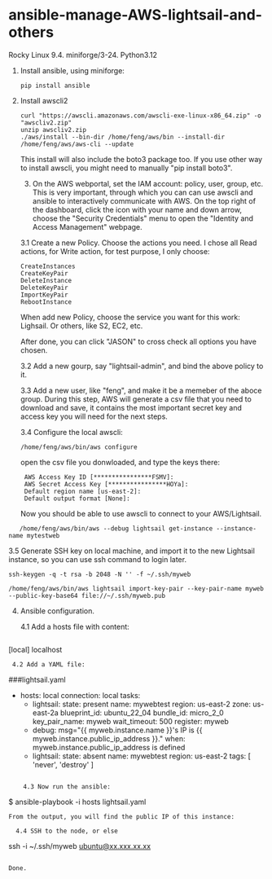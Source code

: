 # ansible-manage-AWS-lightsail-and-others
Rocky Linux 9.4. miniforge/3-24. Python3.12
1. Install ansible, using miniforge:
   ```
   pip install ansible
   ```
2. Install awscli2
   ```
   curl "https://awscli.amazonaws.com/awscli-exe-linux-x86_64.zip" -o "awscliv2.zip"
   unzip awscliv2.zip
   ./aws/install --bin-dir /home/feng/aws/bin --install-dir /home/feng/aws/aws-cli --update
   ```
   This install will also include the boto3 package too. If you use other way to install awscli, you might need to manually "pip install boto3".

   3. On the AWS webportal, set the IAM account: policy, user, group, etc. This is very important, through which you can can use awscli and ansible to interactively communicate with AWS.
      On the top right of the dashboard, click the icon with your name and down arrow, choose the "Security Credentials" menu to open the "Identity and Access Management" webpage.

   3.1 Create a new Policy. Choose the actions you need. I chose all Read actions, for Write action, for test purpose, I only choose:
   ```
   CreateInstances
   CreateKeyPair
   DeleteInstance
   DeleteKeyPair
   ImportKeyPair
   RebootInstance
   ```
   When add new Policy, choose the service you want for this work: Lighsail. Or others, like S2, EC2, etc.

   After done, you can click "JASON" to cross check all options you have chosen.

   3.2 Add a new gourp, say "lightsail-admin", and  bind the above policy to it.

   3.3 Add a new user, like "feng", and make it be a memeber of the aboce group.
       During this step, AWS will generate a csv file that you need to download and save, it contains the most important secret key and access key you will need for the next steps.

   3.4 Configure the local awscli:
   ```
   /home/feng/aws/bin/aws configure
   ```
   open the csv file you donwloaded, and type the keys there:

   ```
    AWS Access Key ID [****************FSMV]: 
    AWS Secret Access Key [****************HOYa]: 
    Default region name [us-east-2]: 
    Default output format [None]: 
   ```

   Now you should be able to use awscli to connect to your AWS/Lightsail.
```
   /home/feng/aws/bin/aws --debug lightsail get-instance --instance-name mytestweb
```

  3.5 Generate SSH key on local machine, and import it to the new Lightsail instance, so you can use ssh command to login later.
```
ssh-keygen -q -t rsa -b 2048 -N '' -f ~/.ssh/myweb

/home/feng/aws/bin/aws lightsail import-key-pair --key-pair-name myweb --public-key-base64 file://~/.ssh/myweb.pub
```
4. Ansible configuration.

   4.1 Add a hosts file with content:
   ```
[local]
  localhost
   ```
    4.2 Add a YAML file:

```
###lightsail.yaml
 - hosts: local
   connection: local
   tasks:
     - lightsail:
         state: present
         name: mywebtest
         region: us-east-2
         zone: us-east-2a
         blueprint_id: ubuntu_22_04
         bundle_id: micro_2_0
         key_pair_name: myweb
         wait_timeout: 500
       register: myweb
     - debug: msg="{{ myweb.instance.name }}'s IP is {{ myweb.instance.public_ip_address }}."
       when: myweb.instance.public_ip_address is defined
     - lightsail:
         state: absent
         name: mywebtest
         region: us-east-2
       tags: [ 'never', 'destroy' ]
```

    4.3 Now run the ansible:
```
$ ansible-playbook -i hosts lightsail.yaml
```
From the output, you will find the public IP of this instance:

  4.4 SSH to the node, or else

```
ssh -i ~/.ssh/myweb  ubuntu@xx.xxx.xx.xx
```

Done.
